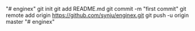 "# enginex"    git init   git add README.md   git commit -m "first commit"   git remote add origin https://github.com/synju/enginex.git   git push -u origin master 
"# enginex" 
